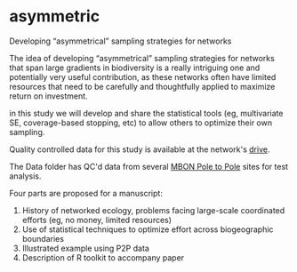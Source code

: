 # asymmetric
Developing “asymmetrical” sampling strategies for networks 

The idea of developing “asymmetrical” sampling strategies for networks that span large gradients in biodiversity is a really intriguing one and potentially very useful contribution, as these networks often have limited resources that need to be carefully and thoughtfully applied to maximize return on investment.

in this study we will develop and share the statistical tools (eg, multivariate SE, coverage-based stopping, etc) to allow others to optimize their own sampling.

Quality controlled data for this study is available at the network's [drive](https://drive.google.com/open?id=1oPQAyJXzDuxmjYI7y9JXAZR0zBa_bJjy).

The Data folder has QC'd data from several [MBON Pole to Pole](https://marinebon.org/p2p/index.html) sites for test analysis. 

Four parts are proposed for a manuscript:
1. History of networked ecology, problems facing large-scale coordinated efforts (eg, no money, limited resources)
2. Use of statistical techniques to optimize effort across biogeographic boundaries
3. Illustrated example using P2P data
4. Description of R toolkit to accompany paper
